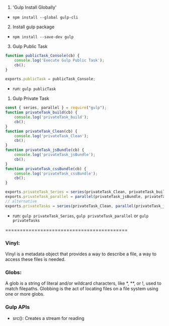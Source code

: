 1. 'Gulp Install Globally'
- `npm install --global gulp-cli`
2. Install gulp package
- `npm install --save-dev gulp`
3. Gulp Public Task
```js
function publicTask_Console(cb) {
    console.log('Execute Gulp Public Task');
    cb();
}
  
exports.publicTask = publicTask_Console;
```
- run: `gulp publicTask`

1. Gulp Private Task
```js
const { series, parallel } = require("gulp");
function privateTask_build(cb) {
    console.log('privateTask_build');
    cb();
}
function privateTask_Clean(cb) {
    console.log('privateTask_Clean');
    cb();
}
function privateTask_jsBundle(cb) {
    console.log('privateTask_jsBundle');
    cb();
}
function privateTask_cssBundle(cb) {
    console.log('privateTask_cssBundle');
    cb();
}

exports.privateTask_Series = series(privateTask_Clean, privateTask_build);
exports.privateTask_parallel = parallel(privateTask_jsBundle, privateTask_cssBundle);
// alternative
exports.privateTasks = series(privateTask_Clean, parallel(privateTask_jsBundle, privateTask_cssBundle));
```
- run: `gulp privateTask_Series`, `gulp privateTask_parallel`
  or `gulp privateTasks`











==========================================

### Vinyl: 
Vinyl is a metadata object that provides a way to describe a file, a way to access these files is needed.

### Globs:
A glob is a string of literal and/or wildcard characters, like *, **, or !, used to match filepaths. Globbing is the act of locating files on a file system using one or more globs.

### Gulp APIs
- src(): Creates a stream for reading 
